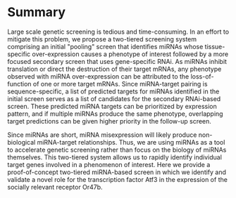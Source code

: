 # Summary

Large scale genetic screening is tedious and time-consuming. In an effort to mitigate this problem, we propose a two-tiered screening system comprising an initial "pooling" screen that identifies miRNAs whose tissue-specific over-expression causes a phenotype of interest followed by a more focused secondary screen that uses gene-specific RNAi. As miRNAs inhibit translation or direct the destruction of their target mRNAs, any phenotype observed with miRNA over-expression can be attributed to the loss-of-function of one or more target mRNAs. Since miRNA-target pairing is sequence-specific, a list of predicted targets for miRNAs identified in the initial screen serves as a list of candidates for the secondary RNAi-based screen. These predicted miRNA targets can be prioritized by expression pattern, and if multiple miRNAs produce the same phenotype, overlapping target predictions can be given higher priority in the follow-up screen.

Since miRNAs are short, miRNA misexpression will likely produce non-biological miRNA-target relationships. Thus, we are using miRNAs as a tool to accelerate genetic screening rather than focus on the biology of miRNAs themselves. This two-tiered system allows us to rapidly identify individual target genes involved in a phenomenon of interest. Here we provide a proof-of-concept  two-tiered miRNA-based screen in which we identify and validate a novel role for the transcription factor Atf3 in the expression of the socially relevant receptor Or47b.